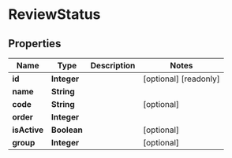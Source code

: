 

# ReviewStatus


## Properties

Name | Type | Description | Notes
------------ | ------------- | ------------- | -------------
**id** | **Integer** |  |  [optional] [readonly]
**name** | **String** |  | 
**code** | **String** |  |  [optional]
**order** | **Integer** |  | 
**isActive** | **Boolean** |  |  [optional]
**group** | **Integer** |  |  [optional]



